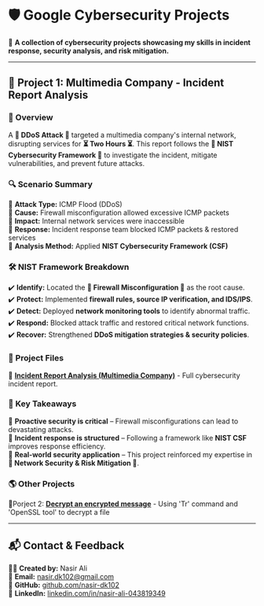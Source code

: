 # 🛡️ Google Cybersecurity Projects

🚀 **A collection of cybersecurity projects showcasing my skills in incident response, security analysis, and risk mitigation.**

---

## 📁 Project 1: Multimedia Company - Incident Report Analysis

### 📌 Overview

 A **🔴 DDoS Attack 🔴** targeted a multimedia company's internal network, disrupting services for **⏳ Two Hours ⏳**. This report follows the **📜 NIST Cybersecurity Framework 📜** to investigate the incident, mitigate vulnerabilities, and prevent future attacks.

### 🔍 Scenario Summary

📌 **Attack Type:** ICMP Flood (DDoS)  
📌 **Cause:** Firewall misconfiguration allowed excessive ICMP packets  
📌 **Impact:** Internal network services were inaccessible  
📌 **Response:** Incident response team blocked ICMP packets & restored services  
📌 **Analysis Method:** Applied **NIST Cybersecurity Framework (CSF)**  

### 🛠️ NIST Framework Breakdown

✔️ **Identify:** Located the **🚧 Firewall Misconfiguration 🚧** as the root cause.  
✔️ **Protect:** Implemented **firewall rules, source IP verification, and IDS/IPS**.  
✔️ **Detect:** Deployed **network monitoring tools** to identify abnormal traffic.  
✔️ **Respond:** Blocked attack traffic and restored critical network functions.  
✔️ **Recover:** Strengthened **DDoS mitigation strategies & security policies**.  

### 📂 Project Files

📄 **[Incident Report Analysis (Multimedia Company)](https://github.com/nasir-dk102/Google-Cybersecurity-Projects/blob/409ba4884b68a7d2aa610557710cf80ed4d24397/Incident%20report%20analysis%20(Multimedia%20company%20)%20.pdf)** - Full cybersecurity incident report.

### 🎯 Key Takeaways

🔹 **Proactive security is critical** – Firewall misconfigurations can lead to devastating attacks.  
🔹 **Incident response is structured** – Following a framework like **NIST CSF** improves response efficiency.  
🔹 **Real-world security application** – This project reinforced my expertise in **🔐 Network Security & Risk Mitigation 🔐**.  

### 🌎 Other Projects 
📄Porject 2: **[Decrypt an encrypted message](https://github.com/nasir-dk102/Google-Cybersecurity-Projects/blob/7537f9451c18aa6c3fd4f162486ff2965457f8af/Decrypt%20an%20encrypted%20message.pdf)** - Using 'Tr' command and 'OpenSSL tool' to decrypt a file


---

## 📬 Contact & Feedback

👨‍💻 **Created by:** Nasir Ali  
📧 **Email:** [nasir.dk102@gmail.com](mailto:nasir.dk102@gmail.com)  
🔗 **GitHub:** [github.com/nasir-dk102](https://github.com/nasir-dk102)  
🌟 **LinkedIn:** [linkedin.com/in/nasir-ali-043819349](https://linkedin.com/in/nasir-ali-043819349)  



